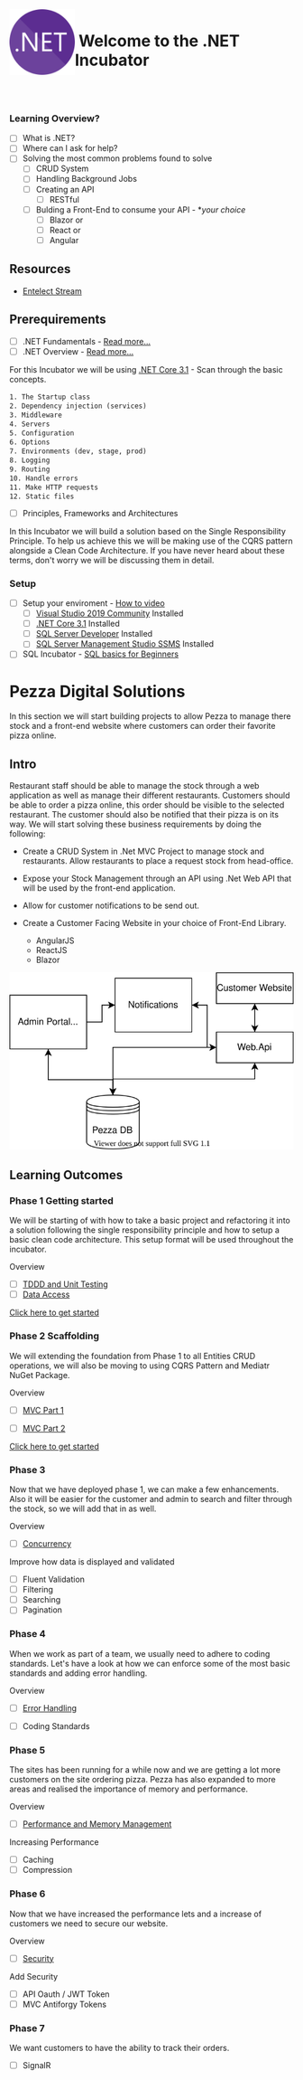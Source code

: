 <img align="left" width="116" height="116" src="net-logo.svg" />

# &nbsp;**Welcome to the .NET Incubator**

<br/><br/>

### **Learning Overview?**

- [ ] What is .NET?
- [ ] Where can I ask for help?
- [ ] Solving the most common problems found to solve
  - [ ] CRUD System
  - [ ] Handling Background Jobs
  - [ ] Creating an API
    - [ ] RESTful
  - [ ] Bulding a Front-End to consume your API - **your choice*
    - [ ] Blazor or
    - [ ] React or
    - [ ] Angular

## **Resources**
- [Entelect Stream](https://web.microsoftstream.com/channel/fe5bc582-9acb-4952-9b71-b29aab0bc9e9)

## **Prerequirements**

- [ ] .NET Fundamentals - [Read more...](https://github.com/entelect-incubator/.Net/tree/master/Fundamentals)
- [ ] .NET Overview - [Read more...](https://docs.microsoft.com/en-us/aspnet/core/fundamentals/?view=aspnetcore-3.1&tabs=windows)

For this Incubator we will be using [.NET Core 3.1](https://dotnet.microsoft.com/download) - Scan through the basic concepts.

    1. The Startup class
    2. Dependency injection (services)
    3. Middleware
    4. Servers
    5. Configuration
    6. Options
    7. Environments (dev, stage, prod)
    8. Logging
    9. Routing
    10. Handle errors
    11. Make HTTP requests
    12. Static files

- [ ] Principles, Frameworks and Architectures

In this Incubator we will build a solution based on the Single Responsibility Principle. To help us achieve this we will be making use of the CQRS pattern alongside a Clean Code Architecture. If you have never heard about these terms, don't worry we will be discussing them in detail.

### **Setup**

- [ ] Setup your enviroment - [How to video](https://www.youtube.com/watch?v=G1-Zfr9-3zs&list=PLLWMQd6PeGY2GVsQZ-u3DPXqwwKW8MkiP)
  - [ ] [Visual Studio 2019 Community](https://visualstudio.microsoft.com/downloads/) Installed
  - [ ] [.NET Core 3.1](https://dotnet.microsoft.com/download) Installed
  - [ ] [SQL Server Developer](https://www.microsoft.com/en-us/sql-server/sql-server-downloads) Installed
  - [ ] [SQL Server Management Studio SSMS](https://docs.microsoft.com/en-us/sql/ssms/download-sql-server-management-studio-ssms?view=sql-server-ver15) Installed
- [ ] SQL Incubator - [SQL basics for Beginners](https://www.youtube.com/watch?v=9Pzj7Aj25lw)

# **Pezza Digital Solutions**

In this section we will start building projects to allow Pezza to manage there stock and a front-end website where customers can order their favorite pizza online.

## **Intro**

Restaurant staff should be able to manage the stock through a web application as well as manage their different restaurants. Customers should be able to order a pizza online, this order should be visible to the selected restaurant. The customer should also be notified that their pizza is on its way. We will start solving these business requirements by doing the following:

- Create a CRUD System in .Net MVC Project to manage stock and restaurants. Allow restaurants to place a request stock from head-office.

- Expose your Stock Management through an API using .Net Web API that will be used by the front-end application.
- Allow for customer notifications to be send out.
- Create a Customer Facing Website in your choice of Front-End Library.
  - AngularJS
  - ReactJS
  - Blazor
  
![Phase 1 High Level Design](./Assets/phase1-hld.svg)

## **Learning Outcomes**

### **Phase 1** Getting started

We will be starting of with how to take a basic project and refactoring it into a solution following the single responsibility principle and how to setup a basic clean code architecture. This setup format will be used throughout the incubator.

Overview
- [ ] [TDDD and Unit Testing](https://web.microsoftstream.com/video/ffd65354-c7b0-49c2-a9f7-2d90a7fbb565?channelId=fe5bc582-9acb-4952-9b71-b29aab0bc9e9)
- [ ] [Data Access](https://web.microsoftstream.com/video/198f0339-10e0-4b09-9bb0-b9c3f092c9c4?channelId=fe5bc582-9acb-4952-9b71-b29aab0bc9e9)

[Click here to get started](https://github.com/entelect-incubator/.NET/tree/master/Phase%201)

### **Phase 2** Scaffolding

We will extending the foundation from Phase 1 to all Entities CRUD operations, we will also be moving to using CQRS Pattern and Mediatr NuGet Package.

Overview
- [ ] [MVC Part 1](https://web.microsoftstream.com/video/61e64cfa-c3ba-45c3-9811-e5bc25968a2a?channelId=fe5bc582-9acb-4952-9b71-b29aab0bc9e9)
- [ ] [MVC Part 2](https://web.microsoftstream.com/video/315b2034-0aa5-43ee-b030-562f4a597cfd?channelId=fe5bc582-9acb-4952-9b71-b29aab0bc9e9)


[Click here to get started](https://github.com/entelect-incubator/.NET/tree/master/Phase%201)

### **Phase 3**

Now that we have deployed phase 1, we can make a few enhancements. Also it will be easier for the customer and admin to search and filter through the stock, so we will add that in as well.

Overview
- [ ] [Concurrency](https://web.microsoftstream.com/video/56e7e456-69e6-4f2b-8eec-ddb118c3aa5f?channelId=fe5bc582-9acb-4952-9b71-b29aab0bc9e9)

Improve how data is displayed and validated

- [ ] Fluent Validation
- [ ] Filtering
- [ ] Searching
- [ ] Pagination

### **Phase 4**

 When we work as part of a team, we usually need to adhere to coding standards. Let's have a look at how we can enforce some of the most basic standards and adding error handling.
  
Overview
- [ ] [Error Handling](https://web.microsoftstream.com/video/5fcd4c8a-4e7b-41ac-9836-d1366da97c82?channelId=fe5bc582-9acb-4952-9b71-b29aab0bc9e9)

- [ ] Coding Standards
  
### **Phase 5**

The sites has been running for a while now and we are getting a lot more customers on the site ordering pizza. Pezza has also expanded to more areas and realised the importance of memory and performance.

Overview
- [ ] [Performance and Memory Management](https://web.microsoftstream.com/video/64098be8-6979-4c10-85f4-efa91d0cb1f1?channelId=fe5bc582-9acb-4952-9b71-b29aab0bc9e9)

Increasing Performance

- [ ] Caching
- [ ] Compression
  
### **Phase 6**

Now that we have increased the performance lets and a increase of customers we need to secure our website.

Overview
- [ ] [Security](https://web.microsoftstream.com/video/2a2b5226-34cb-49ac-b8fe-880cb9ac893c?channelId=fe5bc582-9acb-4952-9b71-b29aab0bc9e9)

Add Security
- [ ] API Oauth / JWT Token
- [ ] MVC Antiforgy Tokens

### **Phase 7**

We want customers to have the ability to track their orders.
- [ ] SignalR
